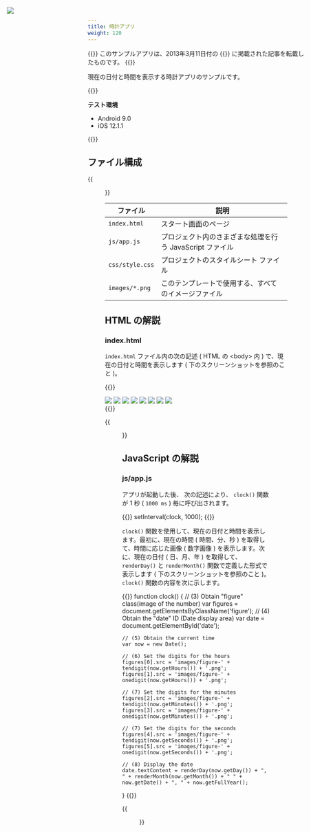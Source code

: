 ```yaml
---
title: 時計アプリ
weight: 120
---
```


{{<note>}}
    このサンプルアプリは、2013年3月11日付の {{<link href="http://thinkit.co.jp/story/2013/03/11/3987" title="Think IT">}} に掲載された記事を転載したものです。
{{</note>}}

現在の日付と時間を表示する時計アプリのサンプルです。

{{<import pid="5c19bf68e7888520447f60ad" title="Clock App">}}

**テスト環境** 

- Android 9.0
- iOS 12.1.1

{{<iframeApp src="https://monaca.github.io/project-templates/21-clock-app/www/index.html">}}                                                                                                    
## ファイル構成

{{<figure src="/images/sampleapp/clock/1.png">}}  

ファイル | 説明
--------------|-----------------------------------
`index.html` | スタート画面のページ
`js/app.js` | プロジェクト内のさまざまな処理を行う JavaScript ファイル
`css/style.css` | プロジェクトのスタイルシート ファイル
`images/*.png` | このテンプレートで使用する、すべてのイメージファイル

HTML の解説
-----------

### index.html

`index.html` ファイル内の次の記述 ( HTML の &lt;body&gt; 内 )
で、現在の日付と時間を表示します ( 下のスクリーンショットを参照のこと
)。

{{<highlight html>}}
<div id="wrapper">
    <div id="container">
        <img src="images/figure-0.png" class="figure" />
        <img src="images/figure-0.png" class="figure" />
        <img src="images/figure-colon.png" />
        <img src="images/figure-0.png" class="figure" />
        <img src="images/figure-0.png" class="figure" />
        <img src="images/figure-colon.png" />
        <img src="images/figure-0.png" class="figure" />
        <img src="images/figure-0.png" class="figure" />
        <div id="date"></div>
    </div>
    <img src="images/logo-monaca.png" style="position: absolute; left: 40px; top: 40px;" />
</div>
{{</highlight>}}

{{<figure src="/images/sampleapp/clock/3.png">}}  

JavaScript の解説
-----------------

### js/app.js

アプリが起動した後、 次の記述により、 `clock()` 関数が 1 秒 ( `1000 ms` )
毎に呼び出されます。

{{<highlight javascript>}}
setInterval(clock, 1000);
{{</highlight>}}

`clock()`
関数を使用して、現在の日付と時間を表示します。最初に、現在の時間 (
時間、分、秒 ) を取得して、時間に応じた画像 ( 数字画像 )
を表示します。次に、現在の日付 ( 日、月、年 ) を取得して、 `renderDay()`
と `renderMonth()` 関数で定義した形式で表示します (
下のスクリーンショットを参照のこと )。`clock()`
関数の内容を次に示します。

{{<highlight javascript>}}
function clock() {
    // (3) Obtain "figure" class(image of the number)
    var figures = document.getElementsByClassName('figure');
    // (4) Obtain the "date" ID (Date display area)
    var date = document.getElementById('date');

    // (5) Obtain the current time
    var now = new Date();

    // (6) Set the digits for the hours
    figures[0].src = 'images/figure-' + tendigit(now.getHours()) + '.png';
    figures[1].src = 'images/figure-' + onedigit(now.getHours()) + '.png';

    // (7) Set the digits for the minutes
    figures[2].src = 'images/figure-' + tendigit(now.getMinutes()) + '.png';
    figures[3].src = 'images/figure-' + onedigit(now.getMinutes()) + '.png';

    // (7) Set the digits for the seconds
    figures[4].src = 'images/figure-' + tendigit(now.getSeconds()) + '.png';
    figures[5].src = 'images/figure-' + onedigit(now.getSeconds()) + '.png';

    // (8) Display the date
    date.textContent = renderDay(now.getDay()) + ", " + renderMonth(now.getMonth()) + " " + now.getDate() + ", " + now.getFullYear();
}
{{</highlight>}}

{{<figure src="/images/sampleapp/clock/4.png">}}  